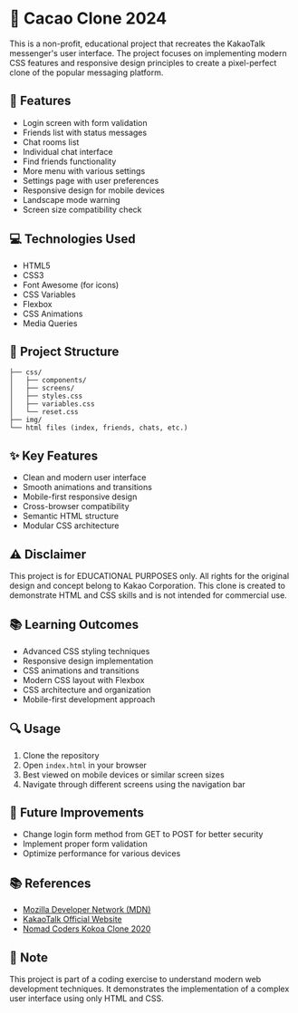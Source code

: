 
# 🌟 Cacao Clone 2024 

This is a non-profit, educational project that recreates the KakaoTalk messenger's user interface. The project focuses on implementing modern CSS features and responsive design principles to create a pixel-perfect clone of the popular messaging platform.

## 🚀 Features 
- Login screen with form validation
- Friends list with status messages
- Chat rooms list
- Individual chat interface
- Find friends functionality
- More menu with various settings
- Settings page with user preferences
- Responsive design for mobile devices
- Landscape mode warning
- Screen size compatibility check

## 💻 Technologies Used 
- HTML5
- CSS3
- Font Awesome (for icons)
- CSS Variables
- Flexbox
- CSS Animations
- Media Queries

## 📂 Project Structure 
```
├── css/
│   ├── components/
│   ├── screens/
│   ├── styles.css
│   ├── variables.css
│   └── reset.css
├── img/
└── html files (index, friends, chats, etc.)
```

## ✨ Key Features 
- Clean and modern user interface
- Smooth animations and transitions
- Mobile-first responsive design
- Cross-browser compatibility
- Semantic HTML structure
- Modular CSS architecture

## ⚠️ Disclaimer 
This project is for EDUCATIONAL PURPOSES only. All rights for the original design and concept belong to Kakao Corporation. This clone is created to demonstrate HTML and CSS skills and is not intended for commercial use.

##  📚 Learning Outcomes
- Advanced CSS styling techniques
- Responsive design implementation
- CSS animations and transitions
- Modern CSS layout with Flexbox
- CSS architecture and organization
- Mobile-first development approach

## 🔍 Usage 
1. Clone the repository
2. Open `index.html` in your browser
3. Best viewed on mobile devices or similar screen sizes
4. Navigate through different screens using the navigation bar

## 🔄 Future Improvements 
- Change login form method from GET to POST for better security
- Implement proper form validation
- Optimize performance for various devices

## 📚 References 
- [Mozilla Developer Network (MDN)](https://developer.mozilla.org/en-US/)
- [KakaoTalk Official Website](https://www.kakaocorp.com/page/service/service/KakaoTalk?lang=ENG&tab=all)
- [Nomad Coders Kokoa Clone 2020](https://nomadcoders.co/kokoa-clone)

## 📌 Note 
This project is part of a coding exercise to understand modern web development techniques. It demonstrates the implementation of a complex user interface using only HTML and CSS.

